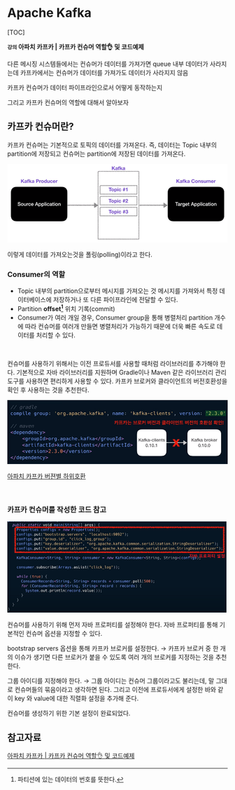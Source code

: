 # Apache Kafka

[TOC]

**`강의` 아파치 카프카 | 카프카 컨슈머 역할👌 및 코드예제**

다른 메시징 시스템들에서는 컨슈머가 데이터를 가져가면 queue 내부 데이터가 사라지는데 카프카에서는 컨슈머가 데이터를 가져가도 데이터가 사라지지 않음

카프카 컨슈머가 데이터 파이프라인으로서 어떻게 동작하는지

그리고 카프카 컨슈머의 역할에 대해서 알아보자



## 카프카 컨슈머란?

카프카 컨슈머는 기본적으로 토픽의 데이터를 가져온다.
즉, 데이터는 Topic 내부의 partition에 저장되고 컨슈머는 partition에 저장된 데이터를 가져온다.

![Kafka1](Apache_Kafka1.assets/1.png)

이렇게 데이터를 가져오는것을 폴링(polling)이라고 한다.



### Consumer의 역할

- Topic 내부의 partition으로부터 메시지를 가져오는 것
  메시지를 가져와서 특정 데이터베이스에 저장하거나 또 다른 파이프라인에 전달할 수 있다.
- Partition **offset[^1]** 위치 기록(commit)
- Consumer가 여러 개일 경우, Consumer group을 통해 병렬처리
  partition 개수에 따라 컨슈머를 여러개 만들면 병렬처리가 가능하기 때문에 더욱 빠른 속도로 데이터를 처리할 수 있다.

<br/>

컨슈머를 사용하기 위해서는 이전 프로듀서를 사용할 때처럼 라이브러리를 추가해야 한다.
기본적으로 자바 라이브러리를 지원하며 Gradle이나 Maven 같은 라이브러리 관리 도구를 사용하면 편리하게 사용할 수 있다.
카프카 브로커와 클라이언트의 버전호환성을 확인 후 사용하는 것을 추천한다.

![Kafka2](Apache_Kafka1.assets/2.png)

[아파치 카프카 버젼별 하위호환](https://blog.voidmainvoid.net/193)

<br/>

### 카프카 컨슈머를 작성한 코드 참고

![Kafka3](Apache_Kafka1.assets/3.png)

컨슈머를 사용하기 위해 먼저 자바 프로퍼티를 설정해야 한다.
자바 프로퍼티를 통해 기본적인 컨슈머 옵션을 지정할 수 있다.

bootstrap servers 옵션을 통해 카프카 브로커를 설정한다.
→ 카프카 브로커 중 한 개의 이슈가 생기면 다른 브로커가 붙을 수 있도록 여러 개의 브로커를 지정하는 것을 추천한다.

그룹 아이디를 지정해야 한다.
→ 그룹 아이디는 컨슈머 그룹이라고도 불리는데, 말 그대로 컨슈머들의 묶음이라고 생각하면 된다. 그리고 이전에 프로듀서에게 설정한 바와 같이 key 와 value에 대한 직렬화 설정을 추가해 준다.

컨슈머를 생성하기 위한 기본 설정이 완료되었다.









## 참고자료

[아파치 카프카 | 카프카 컨슈머 역할👌 및 코드예제](https://www.youtube.com/watch?v=rBVCvv9skT4&t=1s)







[^1]: 파티션에 있는 데이터의 번호를 뜻한다.